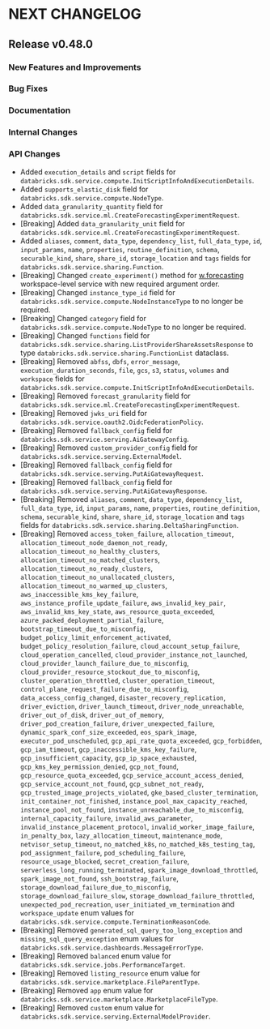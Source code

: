# NEXT CHANGELOG

## Release v0.48.0

### New Features and Improvements

### Bug Fixes

### Documentation

### Internal Changes

### API Changes
* Added `execution_details` and `script` fields for `databricks.sdk.service.compute.InitScriptInfoAndExecutionDetails`.
* Added `supports_elastic_disk` field for `databricks.sdk.service.compute.NodeType`.
* Added `data_granularity_quantity` field for `databricks.sdk.service.ml.CreateForecastingExperimentRequest`.
* [Breaking] Added `data_granularity_unit` field for `databricks.sdk.service.ml.CreateForecastingExperimentRequest`.
* Added `aliases`, `comment`, `data_type`, `dependency_list`, `full_data_type`, `id`, `input_params`, `name`, `properties`, `routine_definition`, `schema`, `securable_kind`, `share`, `share_id`, `storage_location` and `tags` fields for `databricks.sdk.service.sharing.Function`.
* [Breaking] Changed `create_experiment()` method for [w.forecasting](https://databricks-sdk-py.readthedocs.io/en/latest/workspace/ml/forecasting.html) workspace-level service with new required argument order.
* [Breaking] Changed `instance_type_id` field for `databricks.sdk.service.compute.NodeInstanceType` to no longer be required.
* [Breaking] Changed `category` field for `databricks.sdk.service.compute.NodeType` to no longer be required.
* [Breaking] Changed `functions` field for `databricks.sdk.service.sharing.ListProviderShareAssetsResponse` to type `databricks.sdk.service.sharing.FunctionList` dataclass.
* [Breaking] Removed `abfss`, `dbfs`, `error_message`, `execution_duration_seconds`, `file`, `gcs`, `s3`, `status`, `volumes` and `workspace` fields for `databricks.sdk.service.compute.InitScriptInfoAndExecutionDetails`.
* [Breaking] Removed `forecast_granularity` field for `databricks.sdk.service.ml.CreateForecastingExperimentRequest`.
* [Breaking] Removed `jwks_uri` field for `databricks.sdk.service.oauth2.OidcFederationPolicy`.
* [Breaking] Removed `fallback_config` field for `databricks.sdk.service.serving.AiGatewayConfig`.
* [Breaking] Removed `custom_provider_config` field for `databricks.sdk.service.serving.ExternalModel`.
* [Breaking] Removed `fallback_config` field for `databricks.sdk.service.serving.PutAiGatewayRequest`.
* [Breaking] Removed `fallback_config` field for `databricks.sdk.service.serving.PutAiGatewayResponse`.
* [Breaking] Removed `aliases`, `comment`, `data_type`, `dependency_list`, `full_data_type`, `id`, `input_params`, `name`, `properties`, `routine_definition`, `schema`, `securable_kind`, `share`, `share_id`, `storage_location` and `tags` fields for `databricks.sdk.service.sharing.DeltaSharingFunction`.
* [Breaking] Removed `access_token_failure`, `allocation_timeout`, `allocation_timeout_node_daemon_not_ready`, `allocation_timeout_no_healthy_clusters`, `allocation_timeout_no_matched_clusters`, `allocation_timeout_no_ready_clusters`, `allocation_timeout_no_unallocated_clusters`, `allocation_timeout_no_warmed_up_clusters`, `aws_inaccessible_kms_key_failure`, `aws_instance_profile_update_failure`, `aws_invalid_key_pair`, `aws_invalid_kms_key_state`, `aws_resource_quota_exceeded`, `azure_packed_deployment_partial_failure`, `bootstrap_timeout_due_to_misconfig`, `budget_policy_limit_enforcement_activated`, `budget_policy_resolution_failure`, `cloud_account_setup_failure`, `cloud_operation_cancelled`, `cloud_provider_instance_not_launched`, `cloud_provider_launch_failure_due_to_misconfig`, `cloud_provider_resource_stockout_due_to_misconfig`, `cluster_operation_throttled`, `cluster_operation_timeout`, `control_plane_request_failure_due_to_misconfig`, `data_access_config_changed`, `disaster_recovery_replication`, `driver_eviction`, `driver_launch_timeout`, `driver_node_unreachable`, `driver_out_of_disk`, `driver_out_of_memory`, `driver_pod_creation_failure`, `driver_unexpected_failure`, `dynamic_spark_conf_size_exceeded`, `eos_spark_image`, `executor_pod_unscheduled`, `gcp_api_rate_quota_exceeded`, `gcp_forbidden`, `gcp_iam_timeout`, `gcp_inaccessible_kms_key_failure`, `gcp_insufficient_capacity`, `gcp_ip_space_exhausted`, `gcp_kms_key_permission_denied`, `gcp_not_found`, `gcp_resource_quota_exceeded`, `gcp_service_account_access_denied`, `gcp_service_account_not_found`, `gcp_subnet_not_ready`, `gcp_trusted_image_projects_violated`, `gke_based_cluster_termination`, `init_container_not_finished`, `instance_pool_max_capacity_reached`, `instance_pool_not_found`, `instance_unreachable_due_to_misconfig`, `internal_capacity_failure`, `invalid_aws_parameter`, `invalid_instance_placement_protocol`, `invalid_worker_image_failure`, `in_penalty_box`, `lazy_allocation_timeout`, `maintenance_mode`, `netvisor_setup_timeout`, `no_matched_k8s`, `no_matched_k8s_testing_tag`, `pod_assignment_failure`, `pod_scheduling_failure`, `resource_usage_blocked`, `secret_creation_failure`, `serverless_long_running_terminated`, `spark_image_download_throttled`, `spark_image_not_found`, `ssh_bootstrap_failure`, `storage_download_failure_due_to_misconfig`, `storage_download_failure_slow`, `storage_download_failure_throttled`, `unexpected_pod_recreation`, `user_initiated_vm_termination` and `workspace_update` enum values for `databricks.sdk.service.compute.TerminationReasonCode`.
* [Breaking] Removed `generated_sql_query_too_long_exception` and `missing_sql_query_exception` enum values for `databricks.sdk.service.dashboards.MessageErrorType`.
* [Breaking] Removed `balanced` enum value for `databricks.sdk.service.jobs.PerformanceTarget`.
* [Breaking] Removed `listing_resource` enum value for `databricks.sdk.service.marketplace.FileParentType`.
* [Breaking] Removed `app` enum value for `databricks.sdk.service.marketplace.MarketplaceFileType`.
* [Breaking] Removed `custom` enum value for `databricks.sdk.service.serving.ExternalModelProvider`.
